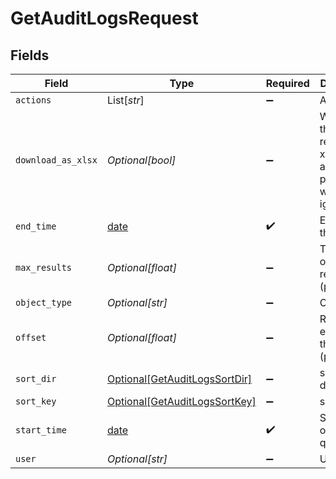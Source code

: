 # GetAuditLogsRequest


## Fields

| Field                                                                           | Type                                                                            | Required                                                                        | Description                                                                     |
| ------------------------------------------------------------------------------- | ------------------------------------------------------------------------------- | ------------------------------------------------------------------------------- | ------------------------------------------------------------------------------- |
| `actions`                                                                       | List[*str*]                                                                     | :heavy_minus_sign:                                                              | Actions                                                                         |
| `download_as_xlsx`                                                              | *Optional[bool]*                                                                | :heavy_minus_sign:                                                              | When true, the API will return an xlsx file, and pagination will be ignored     |
| `end_time`                                                                      | [date](https://docs.python.org/3/library/datetime.html#date-objects)            | :heavy_check_mark:                                                              | End date of the query                                                           |
| `max_results`                                                                   | *Optional[float]*                                                               | :heavy_minus_sign:                                                              | The number of entries to return (pagination)                                    |
| `object_type`                                                                   | *Optional[str]*                                                                 | :heavy_minus_sign:                                                              | Object Type                                                                     |
| `offset`                                                                        | *Optional[float]*                                                               | :heavy_minus_sign:                                                              | Return entries from this offset (pagination)                                    |
| `sort_dir`                                                                      | [Optional[GetAuditLogsSortDir]](../../models/operations/getauditlogssortdir.md) | :heavy_minus_sign:                                                              | sorting direction                                                               |
| `sort_key`                                                                      | [Optional[GetAuditLogsSortKey]](../../models/operations/getauditlogssortkey.md) | :heavy_minus_sign:                                                              | sort key                                                                        |
| `start_time`                                                                    | [date](https://docs.python.org/3/library/datetime.html#date-objects)            | :heavy_check_mark:                                                              | Start date of the query                                                         |
| `user`                                                                          | *Optional[str]*                                                                 | :heavy_minus_sign:                                                              | User name                                                                       |